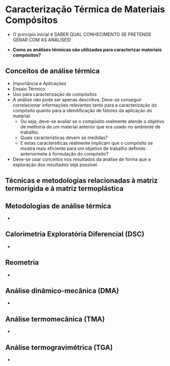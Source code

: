 # Caracterização Térmica de Materiais Compósitos

- O princípio inicial é SABER QUAL CONHECIMENTO SE PRETENDE GERAR COM AS ANÁLISES!

- **Como as análises térmicas são utilizadas para caracterizar materiais compósitos?**

## Conceitos de análise térmica
- Importância e Aplicações
- Ensaio Térmico
- Uso para caracterização de compósitos
- A análise não pode ser apenas descritiva. Deve-se conseguir correlacionar informações relevantes tanto para a caracterização do compósito quanto para a idendificação de fatores da aplicação do material.
    - Ou seja, deve-se avaliar se o compósito realmente atende o objetivo de melhoria de um material anterior que era usado no ambiente de trabalho.
    - Quais características devem se medidas?
    - E estas caractersiticas realmente implicam que o compósito se mostra mais eficiente para um objetivo de trabalho definido anteriormete à formulação do compósito? 
- Deve-se usar conceitos nos resultados da análise de forma que a exploração dos resultados seja possível.

## Técnicas e metodologias relacionadas à matriz termorígida e à matriz termoplástica

## Metodologias de análise térmica
- 

## Calorimetria Exploratória Diferencial (DSC)
- 

## Reometria
-

## Análise dinâmico-mecânica (DMA)
-

## Análise termomecânica (TMA)
-

## Análise termogravimétrica (TGA)
-


